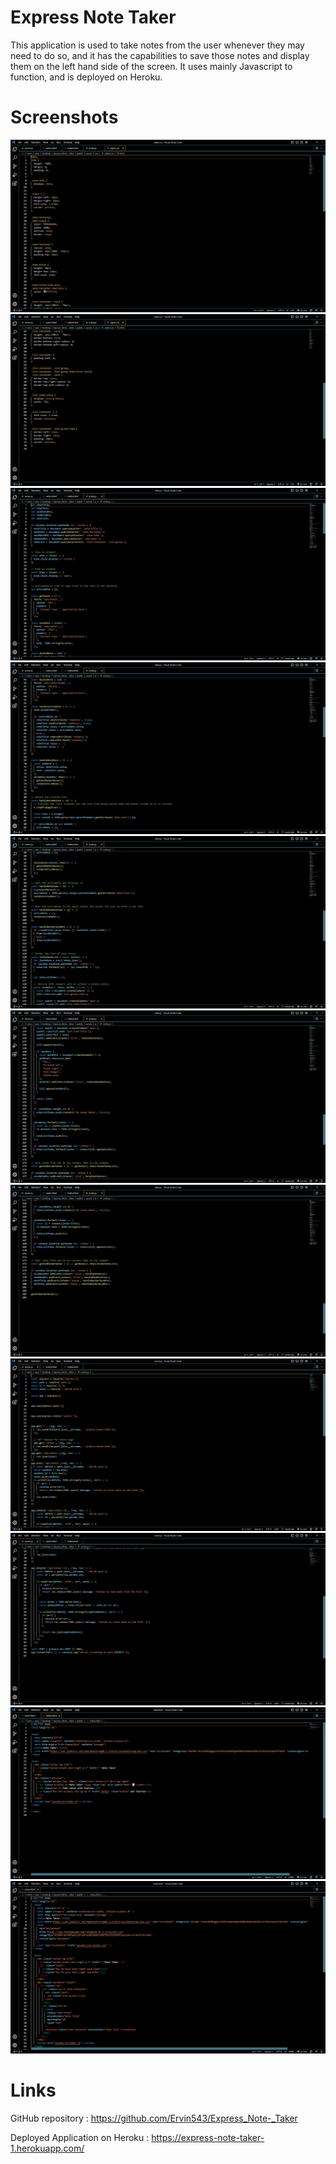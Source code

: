# Express Note Taker

This application is used to take notes from the user whenever they may need to do so, and it has the capabilities to save those notes and display them on the left hand side of the screen. It uses mainly Javascript to function, and is deployed on Heroku.

# Screenshots
![This Is the](images/CSS_1.PNG)
![This Is the](images/CSS_2.PNG)
![This Is the](images/Index_js_1.PNG)
![This Is the](images/Index_js_2.PNG)
![This Is the](images/Index_js_3.PNG)
![This Is the](images/Index_js_4.PNG)
![This Is the](images/Index_js_5.PNG)
![This Is the](images/server_js_1.PNG)
![This Is the](images/server_js_2.PNG)
![This Is the](images/Index_HTML.PNG)
![This Is the](images/Notes_HTML.PNG)

# Links

GitHub repository : https://github.com/Ervin543/Express_Note-_Taker

Deployed Application on Heroku : https://express-note-taker-1.herokuapp.com/
